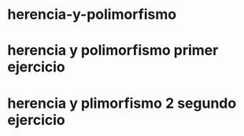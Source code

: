 # herencia-y-polimorfismo

# herencia y polimorfismo primer ejercicio
# herencia y plimorfismo 2 segundo ejercicio

